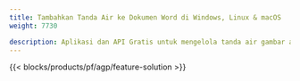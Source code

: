 ```yaml
---
title: Tambahkan Tanda Air ke Dokumen Word di Windows, Linux & macOS 
weight: 7730

description: Aplikasi dan API Gratis untuk mengelola tanda air gambar atau teks pada file DOC, DOCX & ODT
---
```


{{< blocks/products/pf/agp/feature-solution >}} 

